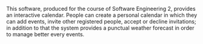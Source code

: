 This software, produced for the course of Software Engineering 2, provides an interactive calendar.
People can create a personal calendar in which they can add events, invite other registered people, accept or decline invitations; in addition to that the system provides a punctual weather forecast in order to manage better every events.